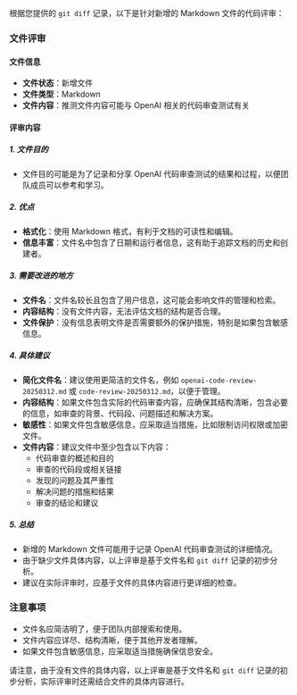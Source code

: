 根据您提供的 `git diff` 记录，以下是针对新增的 Markdown 文件的代码评审：

### 文件评审

#### 文件信息
- **文件状态**：新增文件
- **文件类型**：Markdown
- **文件内容**：推测文件内容可能与 OpenAI 相关的代码审查测试有关

#### 评审内容

##### 1. 文件目的
- 文件目的可能是为了记录和分享 OpenAI 代码审查测试的结果和过程，以便团队成员可以参考和学习。

##### 2. 优点
- **格式化**：使用 Markdown 格式，有利于文档的可读性和编辑。
- **信息丰富**：文件名中包含了日期和运行者信息，这有助于追踪文档的历史和创建者。

##### 3. 需要改进的地方
- **文件名**：文件名较长且包含了用户信息，这可能会影响文件的管理和检索。
- **内容结构**：没有文件内容，无法评估文档的结构是否合理。
- **文件保护**：没有信息表明文件是否需要额外的保护措施，特别是如果包含敏感信息。

##### 4. 具体建议
- **简化文件名**：建议使用更简洁的文件名，例如 `openai-code-review-20250312.md` 或 `code-review-20250312.md`，以便于管理。
- **内容结构**：如果文件包含实际的代码审查内容，应确保其结构清晰，包含必要的信息，如审查的背景、代码段、问题描述和解决方案。
- **敏感性**：如果文件包含敏感信息，应采取适当措施，比如限制访问权限或加密文件。
- **文件内容**：建议文件中至少包含以下内容：
  - 代码审查的概述和目的
  - 审查的代码段或相关链接
  - 发现的问题及其严重性
  - 解决问题的措施和结果
  - 审查的结论和建议

##### 5. 总结
- 新增的 Markdown 文件可能用于记录 OpenAI 代码审查测试的详细情况。
- 由于缺少文件具体内容，以上评审是基于文件名和 `git diff` 记录的初步分析。
- 建议在实际评审时，应基于文件的具体内容进行更详细的检查。

### 注意事项
- 文件名应简洁明了，便于团队内部搜索和使用。
- 文件内容应详尽、结构清晰，便于其他开发者理解。
- 如果文件包含敏感信息，应采取适当措施确保信息安全。

请注意，由于没有文件的具体内容，以上评审是基于文件名和 `git diff` 记录的初步分析，实际评审时还需结合文件的具体内容进行。